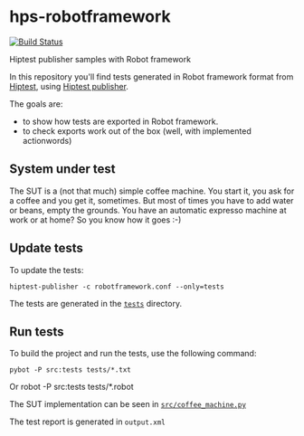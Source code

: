 # hps-robotframework
[![Build Status](https://travis-ci.org/hiptest/hps-robotframework.svg?branch=master)](https://travis-ci.org/hiptest/hps-robotframework)

Hiptest publisher samples with Robot framework

In this repository you'll find tests generated in Robot framework format from [Hiptest](https://hiptest.com), using [Hiptest publisher](https://github.com/hiptest/hiptest-publisher).

The goals are:

 * to show how tests are exported in Robot framework.
 * to check exports work out of the box (well, with implemented actionwords)

System under test
------------------

The SUT is a (not that much) simple coffee machine. You start it, you ask for a coffee and you get it, sometimes. But most of times you have to add water or beans, empty the grounds. You have an automatic expresso machine at work or at home? So you know how it goes :-)

Update tests
-------------


To update the tests:

    hiptest-publisher -c robotframework.conf --only=tests

The tests are generated in the [``tests``](https://github.com/hiptest/hps-robotframework/tree/master/tests) directory.

Run tests
---------


To build the project and run the tests, use the following command:

    pybot -P src:tests tests/*.txt
Or 
    robot -P src:tests tests/*.robot


The SUT implementation can be seen in [``src/coffee_machine.py``](https://github.com/hiptest/hps-robotframework/blob/master/src/coffee_machine.py)

The test report is generated in ```output.xml```

